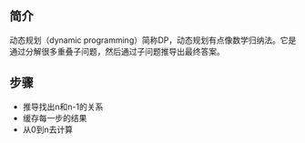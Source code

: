 ## 简介

动态规划（dynamic programming）简称DP，动态规划有点像数学归纳法。它是通过分解很多重叠子问题，然后通过子问题推导出最终答案。



## 步骤

+ 推导找出n和n-1的关系
+ 缓存每一步的结果
+ 从0到n去计算

